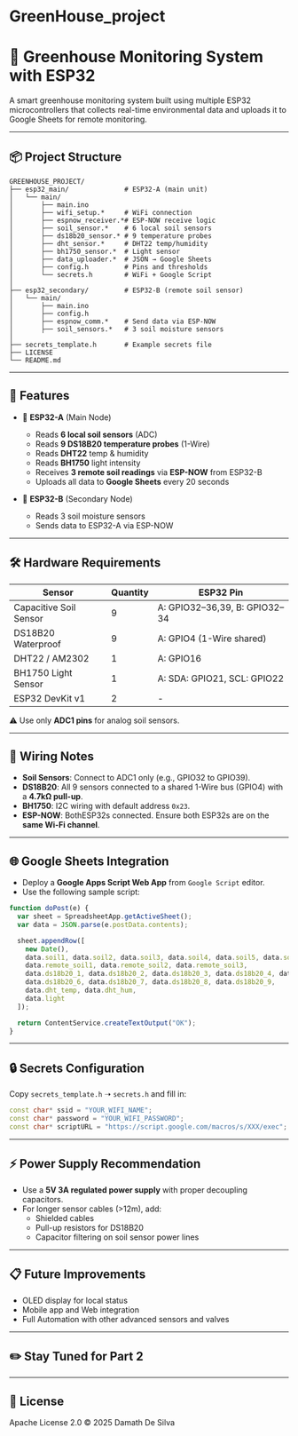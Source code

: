 # GreenHouse_project

# 🌱 Greenhouse Monitoring System with ESP32

A smart greenhouse monitoring system built using multiple ESP32 microcontrollers that collects real-time environmental data and uploads it to Google Sheets for remote monitoring.

---

## 📦 Project Structure

```
GREENHOUSE_PROJECT/
├── esp32_main/              # ESP32-A (main unit)
│   └── main/
│       ├── main.ino
│       ├── wifi_setup.*     # WiFi connection
│       ├── espnow_receiver.*# ESP-NOW receive logic
│       ├── soil_sensor.*    # 6 local soil sensors
│       ├── ds18b20_sensor.* # 9 temperature probes
│       ├── dht_sensor.*     # DHT22 temp/humidity
│       ├── bh1750_sensor.*  # Light sensor
│       ├── data_uploader.*  # JSON → Google Sheets
│       ├── config.h         # Pins and thresholds
│       └── secrets.h        # WiFi + Google Script
│
├── esp32_secondary/         # ESP32-B (remote soil sensor)
│   └── main/
│       ├── main.ino
│       ├── config.h
│       ├── espnow_comm.*    # Send data via ESP-NOW
│       ├── soil_sensors.*   # 3 soil moisture sensors
│
├── secrets_template.h       # Example secrets file
├── LICENSE
└── README.md
```

---

## 📡 Features

- 🌿 **ESP32-A** (Main Node)
  - Reads **6 local soil sensors** (ADC)
  - Reads **9 DS18B20 temperature probes** (1-Wire)
  - Reads **DHT22** temp & humidity
  - Reads **BH1750** light intensity
  - Receives **3 remote soil readings** via **ESP-NOW** from ESP32-B
  - Uploads all data to **Google Sheets** every 20 seconds

- 🌱 **ESP32-B** (Secondary Node)
  - Reads 3 soil moisture sensors
  - Sends data to ESP32-A via ESP-NOW

---

## 🛠️ Hardware Requirements

| Sensor                | Quantity | ESP32 Pin                    |
|-----------------------|----------|------------------------------|
| Capacitive Soil Sensor| 9        | A: GPIO32–36,39, B: GPIO32–34|
| DS18B20 Waterproof    | 9        | A: GPIO4 (1-Wire shared)     |
| DHT22 / AM2302        | 1        | A: GPIO16                    |
| BH1750 Light Sensor   | 1        | A: SDA: GPIO21, SCL: GPIO22  |
| ESP32 DevKit v1       | 2        | -                            |

⚠️ Use only **ADC1 pins** for analog soil sensors.

---

## 🔌 Wiring Notes

- **Soil Sensors**: Connect to ADC1 only (e.g., GPIO32 to GPIO39).
- **DS18B20**: All 9 sensors connected to a shared 1-Wire bus (GPIO4) with a **4.7kΩ pull-up**.
- **BH1750**: I2C wiring with default address `0x23`.
- **ESP-NOW**: BothESP32s connected. Ensure both ESP32s are on the **same Wi-Fi channel**.

---

## 🌐 Google Sheets Integration

- Deploy a **Google Apps Script Web App** from `Google Script` editor.
- Use the following sample script:

```javascript
function doPost(e) {
  var sheet = SpreadsheetApp.getActiveSheet();
  var data = JSON.parse(e.postData.contents);

  sheet.appendRow([
    new Date(),
    data.soil1, data.soil2, data.soil3, data.soil4, data.soil5, data.soil6,
    data.remote_soil1, data.remote_soil2, data.remote_soil3,
    data.ds18b20_1, data.ds18b20_2, data.ds18b20_3, data.ds18b20_4, data.ds18b20_5,
    data.ds18b20_6, data.ds18b20_7, data.ds18b20_8, data.ds18b20_9,
    data.dht_temp, data.dht_hum,
    data.light
  ]);

  return ContentService.createTextOutput("OK");
}
```

---

## 🔒 Secrets Configuration

Copy `secrets_template.h` ➝ `secrets.h` and fill in:

```cpp
const char* ssid = "YOUR_WIFI_NAME";
const char* password = "YOUR_WIFI_PASSWORD";
const char* scriptURL = "https://script.google.com/macros/s/XXX/exec";
```

---

## ⚡ Power Supply Recommendation

- Use a **5V 3A regulated power supply** with proper decoupling capacitors.
- For longer sensor cables (>12m), add:
  - Shielded cables
  - Pull-up resistors for DS18B20
  - Capacitor filtering on soil sensor power lines

---

## 📋 Future Improvements

- OLED display for local status
- Mobile app and Web integration
- Full Automation with other advanced sensors and valves

---
## ✏️ Stay Tuned for Part 2

---

## 📜 License

Apache License 2.0 © 2025 Damath De Silva

